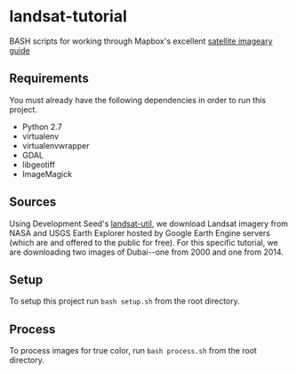 landsat-tutorial
================

BASH scripts for working through Mapbox's excellent [satellite imageary guide](https://www.mapbox.com/guides/processing-satellite-imagery/)


## Requirements

You must already have the following dependencies in order to run this project.

* Python 2.7
* virtualenv
* virtualenvwrapper
* GDAL
* libgeotiff
* ImageMagick

## Sources

Using Development Seed's [landsat-util](https://github.com/developmentseed/landsat-util), we download Landsat imagery from NASA and USGS Earth Explorer hosted by Google Earth Engine servers (which are and offered to the public for free). For this specific tutorial, we are downloading two images of Dubai--one from 2000 and one from 2014.

## Setup
To setup this project run `bash setup.sh` from the root directory.

## Process
To process images for true color, run `bash process.sh` from the root directory.
